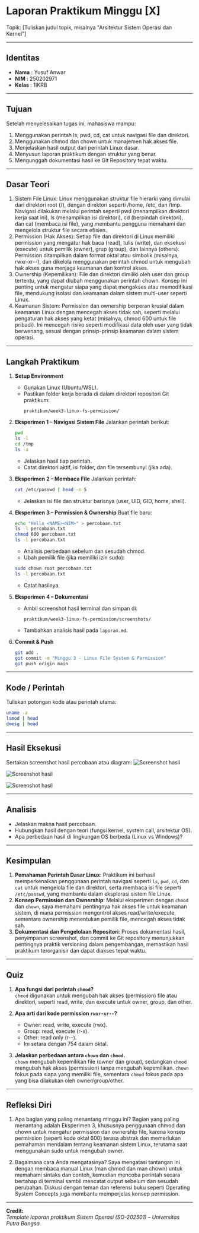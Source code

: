 
# Laporan Praktikum Minggu [X]
Topik: [Tuliskan judul topik, misalnya "Arsitektur Sistem Operasi dan Kernel"]

---

## Identitas
- **Nama**  : Yusuf Anwar
- **NIM**   : 250202971
- **Kelas** : 1IKRB

---

## Tujuan
Setelah menyelesaikan tugas ini, mahasiswa mampu:

1. Menggunakan perintah ls, pwd, cd, cat untuk navigasi file dan direktori.
2. Menggunakan chmod dan chown untuk manajemen hak akses file.
3. Menjelaskan hasil output dari perintah Linux dasar.
4. Menyusun laporan praktikum dengan struktur yang benar.
5. Mengunggah dokumentasi hasil ke Git Repository tepat waktu.
---

## Dasar Teori
1. Sistem File Linux: Linux menggunakan struktur file hierarki yang dimulai dari direktori root (/), dengan direktori seperti /home, /etc, dan /tmp. Navigasi dilakukan melalui perintah seperti pwd (menampilkan direktori kerja saat ini), ls (menampilkan isi direktori), cd (berpindah direktori), dan cat (membaca isi file), yang membantu pengguna memahami dan mengelola struktur file secara efisien.
2. Permission (Hak Akses): Setiap file dan direktori di Linux memiliki permission yang mengatur hak baca (read), tulis (write), dan eksekusi (execute) untuk pemilik (owner), grup (group), dan lainnya (others). Permission ditampilkan dalam format oktal atau simbolik (misalnya, rwxr-xr--), dan dikelola menggunakan perintah chmod untuk mengubah hak akses guna menjaga keamanan dan kontrol akses.
3. Ownership (Kepemilikan): File dan direktori dimiliki oleh user dan group tertentu, yang dapat diubah menggunakan perintah chown. Konsep ini penting untuk mengatur siapa yang dapat mengakses atau memodifikasi file, mendukung isolasi dan keamanan dalam sistem multi-user seperti Linux.
4. Keamanan Sistem: Permission dan ownership berperan krusial dalam keamanan Linux dengan mencegah akses tidak sah, seperti melalui pengaturan hak akses yang ketat (misalnya, chmod 600 untuk file pribadi). Ini mencegah risiko seperti modifikasi data oleh user yang tidak berwenang, sesuai dengan prinsip-prinsip keamanan dalam sistem operasi.

---

## Langkah Praktikum
1. **Setup Environment**
   - Gunakan Linux (Ubuntu/WSL).
   - Pastikan folder kerja berada di dalam direktori repositori Git praktikum:
     ```
     praktikum/week3-linux-fs-permission/
     ```

2. **Eksperimen 1 – Navigasi Sistem File**
   Jalankan perintah berikut:
   ```bash
   pwd
   ls -l
   cd /tmp
   ls -a
   ```
   - Jelaskan hasil tiap perintah.
   - Catat direktori aktif, isi folder, dan file tersembunyi (jika ada).

3. **Eksperimen 2 – Membaca File**
   Jalankan perintah:
   ```bash
   cat /etc/passwd | head -n 5
   ```
   - Jelaskan isi file dan struktur barisnya (user, UID, GID, home, shell).

4. **Eksperimen 3 – Permission & Ownership**
   Buat file baru:
   ```bash
   echo "Hello <NAME><NIM>" > percobaan.txt
   ls -l percobaan.txt
   chmod 600 percobaan.txt
   ls -l percobaan.txt
   ```
   - Analisis perbedaan sebelum dan sesudah chmod.  
   - Ubah pemilik file (jika memiliki izin sudo):
   ```bash
   sudo chown root percobaan.txt
   ls -l percobaan.txt
   ```
   - Catat hasilnya.

5. **Eksperimen 4 – Dokumentasi**
   - Ambil screenshot hasil terminal dan simpan di:
     ```
     praktikum/week3-linux-fs-permission/screenshots/
     ```
   - Tambahkan analisis hasil pada `laporan.md`.

6. **Commit & Push**
   ```bash
   git add .
   git commit -m "Minggu 3 - Linux File System & Permission"
   git push origin main
   ```

---

## Kode / Perintah
Tuliskan potongan kode atau perintah utama:
```bash
uname -a
lsmod | head
dmesg | head
```

---

## Hasil Eksekusi
Sertakan screenshot hasil percobaan atau diagram:
![Screenshot hasil](screenshots/linuxfs.png)

![Screenshot hasil](screenshots/linuxfs1.png)

![Screenshot hasil](screenshots/linuxfs3.png)

---

## Analisis
- Jelaskan makna hasil percobaan.  
- Hubungkan hasil dengan teori (fungsi kernel, system call, arsitektur OS).  
- Apa perbedaan hasil di lingkungan OS berbeda (Linux vs Windows)?  

---

## Kesimpulan
1. **Pemahaman Perintah Dasar Linux**: Praktikum ini berhasil memperkenalkan penggunaan perintah navigasi seperti `ls`, `pwd`, `cd`, dan `cat` untuk mengelola file dan direktori, serta membaca isi file seperti `/etc/passwd`, yang membantu dalam eksplorasi sistem file Linux.
2. **Konsep Permission dan Ownership**: Melalui eksperimen dengan `chmod` dan `chown`, saya memahami pentingnya hak akses file untuk keamanan sistem, di mana permission mengontrol akses read/write/execute, sementara ownership menentukan pemilik file, mencegah akses tidak sah.
3. **Dokumentasi dan Pengelolaan Repositori**: Proses dokumentasi hasil, penyimpanan screenshot, dan commit ke Git repository menunjukkan pentingnya praktik versioning dalam pengembangan, memastikan hasil praktikum terorganisir dan dapat diakses tepat waktu.
   
---

## Quiz
1. **Apa fungsi dari perintah `chmod`?**  
   `chmod` digunakan untuk mengubah hak akses (permission) file atau direktori, seperti read, write, dan execute untuk owner, group, dan other.

2. **Apa arti dari kode permission `rwxr-xr--`?**  
   - Owner: read, write, execute (rwx).  
   - Group: read, execute (r-x).  
   - Other: read only (r--).  
   - Ini setara dengan 754 dalam oktal.

3. **Jelaskan perbedaan antara `chown` dan `chmod`.**  
   `chown` mengubah kepemilikan file (owner dan group), sedangkan `chmod` mengubah hak akses (permission) tanpa mengubah kepemilikan. `chown` fokus pada siapa yang memiliki file, sementara `chmod` fokus pada apa yang bisa dilakukan oleh owner/group/other.

---

## Refleksi Diri
1. Apa bagian yang paling menantang minggu ini?
Bagian yang paling menantang adalah Eksperimen 3, khususnya penggunaan chmod dan chown untuk mengatur permission dan ownership file, karena konsep permission (seperti kode oktal 600) terasa abstrak dan memerlukan pemahaman mendalam tentang keamanan sistem Linux, terutama saat menggunakan sudo untuk mengubah owner.

2. Bagaimana cara Anda mengatasinya?
Saya mengatasi tantangan ini dengan membaca manual Linux (man chmod dan man chown) untuk memahami sintaks dan contoh, kemudian mencoba perintah secara bertahap di terminal sambil mencatat output sebelum dan sesudah perubahan. Diskusi dengan teman dan referensi buku seperti Operating System Concepts juga membantu memperjelas konsep permission.
---

**Credit:**  
_Template laporan praktikum Sistem Operasi (SO-202501) – Universitas Putra Bangsa_
